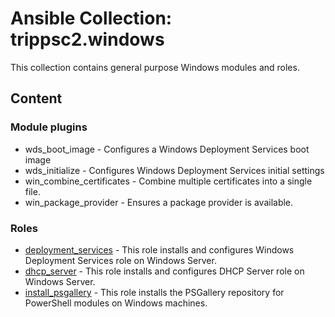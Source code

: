 # Ansible Collection: trippsc2.windows

This collection contains general purpose Windows modules and roles.

## Content

### Module plugins

- wds_boot_image - Configures a Windows Deployment Services boot image
- wds_initialize - Configures Windows Deployment Services initial settings
- win_combine_certificates - Combine multiple certificates into a single file.
- win_package_provider - Ensures a package provider is available.

### Roles

- [deployment_services](roles/deployment_services/README.md) - This role installs and configures Windows Deployment Services role on Windows Server.
- [dhcp_server](roles/dhcp_server/README.md) - This role installs and configures DHCP Server role on Windows Server.
- [install_psgallery](roles/install_psgallery/README.md) - This role installs the PSGallery repository for PowerShell modules on Windows machines.
